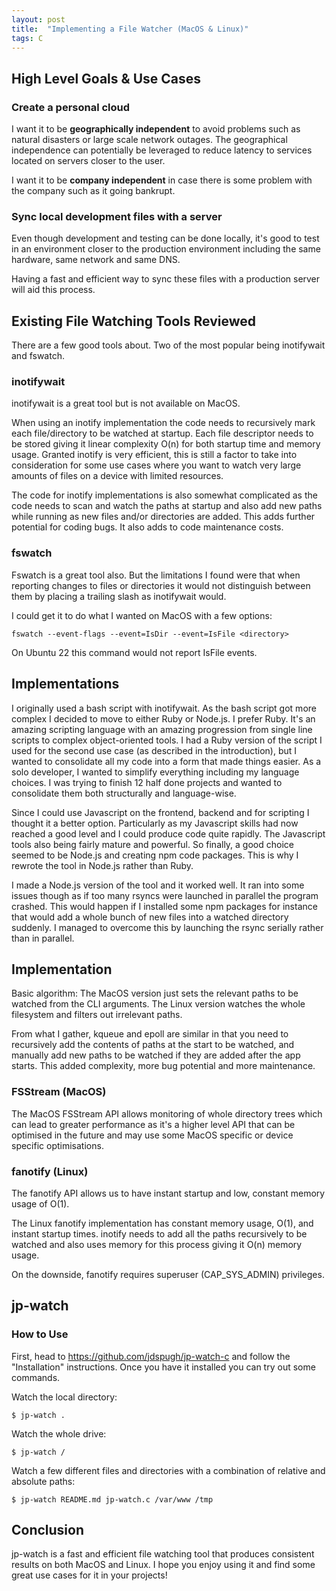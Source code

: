 ```yaml
---
layout: post
title:  "Implementing a File Watcher (MacOS & Linux)"
tags: C
---
```

## High Level Goals & Use Cases

### Create a personal cloud

I want it to be **geographically independent** to avoid problems such as natural disasters or large scale network outages. The geographical independence can potentially be leveraged to reduce latency to services located on servers closer to the user.

I want it to be **company independent** in case there is some problem with the company such as it going bankrupt.

### Sync local development files with a server

Even though development and testing can be done locally, it\'s good to test in an environment closer to the production environment including the same hardware, same network and same DNS.

Having a fast and efficient way to sync these files with a production server will aid this process.

## Existing File Watching Tools Reviewed

There are a few good tools about. Two of the most popular being inotifywait and fswatch.

### inotifywait

inotifywait is a great tool but is not available on MacOS.

When using an inotify implementation the code needs to recursively mark
each file/directory to be watched at startup. Each file descriptor needs
to be stored giving it linear complexity O(n) for both startup time and
memory usage. Granted inotify is very efficient, this is still a factor
to take into consideration for some use cases where you want to watch
very large amounts of files on a device with limited resources.

The code for inotify implementations is also somewhat complicated as the
code needs to scan and watch the paths at startup and also add new paths
while running as new files and/or directories are added. This adds
further potential for coding bugs. It also adds to code maintenance
costs.

### fswatch

Fswatch is a great tool also. But the limitations I found were that when
reporting changes to files or directories it would not distinguish
between them by placing a trailing slash as inotifywait would.

I could get it to do what I wanted on MacOS with a few options:

```fswatch --event-flags --event=IsDir --event=IsFile <directory>```

On Ubuntu 22 this command would not report IsFile events.

## Implementations

I originally used a bash script with inotifywait. As the bash script got
more complex I decided to move to either Ruby or Node.js. I prefer Ruby.
It\'s an amazing scripting language with an amazing progression from
single line scripts to complex object-oriented tools. I had a Ruby
version of the script I used for the second use case (as described in
the introduction), but I wanted to consolidate all my code into a form
that made things easier. As a solo developer, I wanted to simplify
everything including my language choices. I was trying to finish 12 half
done projects and wanted to consolidate them both structurally and
language-wise.

Since I could use Javascript on the frontend, backend and for scripting
I thought it a better option. Particularly as my Javascript skills had
now reached a good level and I could produce code quite rapidly. The
Javascript tools also being fairly mature and powerful. So finally, a
good choice seemed to be Node.js and creating npm code packages. This is
why I rewrote the tool in Node.js rather than Ruby.

I made a Node.js version of the tool and it worked well. It ran into some issues though as if too many rsyncs were launched in parallel the program crashed. This would happen if I installed some npm packages for instance that would add a whole bunch of new files into a watched directory suddenly. I managed to overcome this by launching the rsync serially rather than in parallel.

## Implementation

Basic algorithm: The MacOS version just sets the relevant paths to be
watched from the CLI arguments. The Linux version watches the whole
filesystem and filters out irrelevant paths.

From what I gather, kqueue and epoll are similar in that you need to
recursively add the contents of paths at the start to be watched, and
manually add new paths to be watched if they are added after the app
starts. This added complexity, more bug potential and more maintenance.

### FSStream (MacOS)

The MacOS FSStream API allows monitoring of whole directory trees which
can lead to greater performance as it\'s a higher level API that can be
optimised in the future and may use some MacOS specific or device
specific optimisations.

### fanotify (Linux)

The fanotify API allows us to have instant startup and low, constant
memory usage of O(1).

The Linux fanotify implementation has constant memory usage, O(1), and
instant startup times. inotify needs to add all the paths recursively to
be watched and also uses memory for this process giving it O(n) memory
usage.

On the downside, fanotify requires superuser (CAP_SYS_ADMIN) privileges.

## jp-watch

### How to Use

First, head to https://github.com/jdspugh/jp-watch-c and follow the \"Installation\" instructions. Once you have it installed you can try out some commands.

Watch the local directory:

```$ jp-watch .```

Watch the whole drive:

```$ jp-watch /```

Watch a few different files and directories with a combination of relative and absolute paths:

```$ jp-watch README.md jp-watch.c /var/www /tmp```

## Conclusion

jp-watch is a fast and efficient file watching tool that produces consistent results on both MacOS and Linux. I hope you enjoy using it and find some great use cases for it in your projects!
